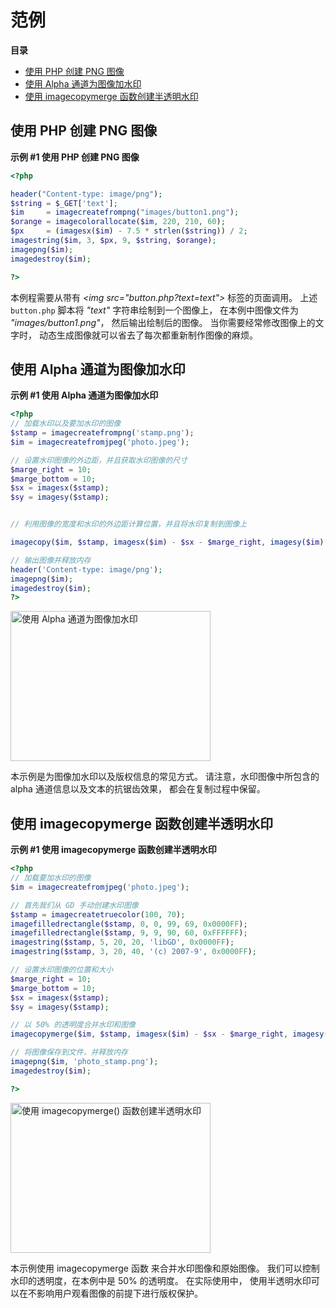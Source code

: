范例
====

**目录**

-   [使用 PHP 创建 PNG
    图像](/image/examples.html#使用%20PHP%20创建%20PNG%20图像)
-   [使用 Alpha
    通道为图像加水印](/image/examples.html#使用%20Alpha%20通道为图像加水印)
-   [使用 imagecopymerge
    函数创建半透明水印](/image/examples.html#使用%20imagecopymerge%20函数创建半透明水印)

使用 PHP 创建 PNG 图像
----------------------

**示例 \#1 使用 PHP 创建 PNG 图像**

``` php
<?php

header("Content-type: image/png");
$string = $_GET['text'];
$im     = imagecreatefrompng("images/button1.png");
$orange = imagecolorallocate($im, 220, 210, 60);
$px     = (imagesx($im) - 7.5 * strlen($string)) / 2;
imagestring($im, 3, $px, 9, $string, $orange);
imagepng($im);
imagedestroy($im);

?>
```

本例程需要从带有 *\<img src="button.php?text=text"\>* 标签的页面调用。
上述 `button.php` 脚本将 *"text"* 字符串绘制到一个图像上，
在本例中图像文件为 *"images/button1.png"*， 然后输出绘制后的图像。
当你需要经常修改图像上的文字时，
动态生成图像就可以省去了每次都重新制作图像的麻烦。

使用 Alpha 通道为图像加水印
---------------------------

**示例 \#1 使用 Alpha 通道为图像加水印**

``` php
<?php
// 加载水印以及要加水印的图像
$stamp = imagecreatefrompng('stamp.png');
$im = imagecreatefromjpeg('photo.jpeg');

// 设置水印图像的外边距，并且获取水印图像的尺寸
$marge_right = 10;
$marge_bottom = 10;
$sx = imagesx($stamp);
$sy = imagesy($stamp);


// 利用图像的宽度和水印的外边距计算位置，并且将水印复制到图像上

imagecopy($im, $stamp, imagesx($im) - $sx - $marge_right, imagesy($im) - $sy - $marge_bottom, 0, 0, imagesx($stamp), imagesy($stamp));

// 输出图像并释放内存
header('Content-type: image/png');
imagepng($im);
imagedestroy($im);
?>
```

<img src="images/21009b70229598c6a80eef8b45bf282b-watermarks.png" width="320" height="240" alt="使用 Alpha 通道为图像加水印" />

本示例是为图像加水印以及版权信息的常见方式。 请注意，水印图像中所包含的
alpha 通道信息以及文本的抗锯齿效果， 都会在复制过程中保留。

使用 <span class="function">imagecopymerge</span> 函数创建半透明水印
--------------------------------------------------------------------

**示例 \#1 使用 <span class="function">imagecopymerge</span>
函数创建半透明水印**

``` php
<?php
// 加载要加水印的图像
$im = imagecreatefromjpeg('photo.jpeg');

// 首先我们从 GD 手动创建水印图像
$stamp = imagecreatetruecolor(100, 70);
imagefilledrectangle($stamp, 0, 0, 99, 69, 0x0000FF);
imagefilledrectangle($stamp, 9, 9, 90, 60, 0xFFFFFF);
imagestring($stamp, 5, 20, 20, 'libGD', 0x0000FF);
imagestring($stamp, 3, 20, 40, '(c) 2007-9', 0x0000FF);

// 设置水印图像的位置和大小
$marge_right = 10;
$marge_bottom = 10;
$sx = imagesx($stamp);
$sy = imagesy($stamp);

// 以 50% 的透明度合并水印和图像
imagecopymerge($im, $stamp, imagesx($im) - $sx - $marge_right, imagesy($im) - $sy - $marge_bottom, 0, 0, imagesx($stamp), imagesy($stamp), 50);

// 将图像保存到文件，并释放内存
imagepng($im, 'photo_stamp.png');
imagedestroy($im);

?>
```

<img src="images/21009b70229598c6a80eef8b45bf282b-watermark-merged.png" width="320" height="240" alt="使用 imagecopymerge() 函数创建半透明水印" />

本示例使用 <span class="function">imagecopymerge</span> 函数
来合并水印图像和原始图像。 我们可以控制水印的透明度，在本例中是 50%
的透明度。 在实际使用中，
使用半透明水印可以在不影响用户观看图像的前提下进行版权保护。
